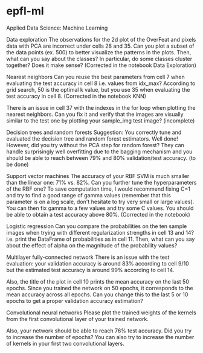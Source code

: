 # epfl-ml
Applied Data Science: Machine Learning

Data exploration
The observations for the 2d plot of the OverFeat and pixels data with PCA are incorrect under cells 28 and 35. Can you plot a subset of the data points (ex. 500) to better visualize the patterns in the plots. Then, what can you say about the classes? In particular, do some classes cluster together? Does it make sense? (Corrected in the notebook Data Exploration)



Nearest neighbors
Can you reuse the best parameters from cell 7 when evaluating the test accuracy in cell 8 i.e. values from idx_max? According to grid search, 50 is the optimal k value, but you use 35 when evaluating the test accuracy in cell 8. (Corrected in the notebook KNN)

There is an issue in cell 37 with the indexes in the for loop when plotting the nearest neighbors. Can you fix it and verify that the images are visually similar to the test one by plotting your  sample_img test image? (incomplete)

Decision trees and random forests
Suggestion: You correctly tune and evaluated the decision tree and random forest estimators. Well done! However, did you try without the PCA step for random forest? They can handle surprisingly well overfitting due to the bagging mechanism and you should be able to reach between 79% and 80% validation/test accuracy. (to be done)

Support vector machines
The accuracy of your RBF SVM is much smaller than the linear one: 71% vs. 82%. Can you further tune the hyperparameters of the RBF one? To save computation time, I would recommend fixing  C=1 and try to find a good range of gamma values (remember that this parameter is on a log scale, don't hesitate to try very small or large values). You can then fix gamma to a few values and try some C values. You should be able to obtain a test accuracy above 80%. (Corrected in the notebook)

Logistic regression
Can you compare the probabilities on the ten sample images when trying with different regularization strengths in cell 13 and 14? i.e. print the DataFrame of probabilities as in cell 11. Then, what can you say about the effect of alpha on the magnitude of the probability values? 

Multilayer fully-connected network
There is an issue with the test evaluation: your validation accuracy is around 83% according to cell 9/10 but the estimated test accuracy is around 99% according to cell 14.

Also, the title of the plot in cell 10 prints the mean accuracy on the last 50 epochs. Since you trained the network on 50 epochs, it corresponds to the mean accuracy across all epochs. Can you change this to the last 5 or 10 epochs to get a proper validation accuracy estimation?

Convolutional neural networks
Please plot the trained weights of the kernels from the first convolutional layer of your trained network.

Also, your network should be able to reach 76% test accuracy. Did you try to increase the number of epochs? You can also try to increase the number of kernels in your first two convolutional layers.

